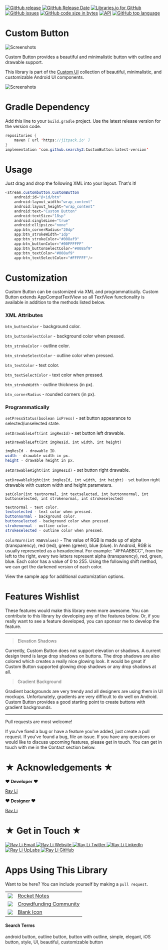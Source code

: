 [![GitHub release](https://img.shields.io/github/release/searchy2/CustomButton.svg?style=flat-square)](https://github.com/searchy2/CustomButton/releases) [![GitHub Release Date](https://img.shields.io/github/release-date/searchy2/CustomButton.svg?style=flat-square)](https://github.com/searchy2/CustomButton) [![Libraries.io for GitHub](https://img.shields.io/librariesio/github/searchy2/CustomButton.svg?style=flat-square)](https://github.com/searchy2/CustomButton) [![GitHub issues](https://img.shields.io/github/issues/searchy2/CustomButton.svg?style=flat-square)](https://github.com/searchy2/CustomButton) [![GitHub code size in bytes](https://img.shields.io/github/languages/code-size/searchy2/CustomButton.svg?style=flat-square)](https://github.com/searchy2/CustomButton) [![API](https://img.shields.io/badge/API-15%2B-blue.svg?style=flat-square)](https://github.com/searchy2/CustomButton) [![GitHub top language](https://img.shields.io/github/languages/top/searchy2/CustomButton.svg?style=flat-square)](https://github.com/searchy2/CustomButton)
# Custom Button

![Screenshots](screenshots/Custom-Button-Cover_1280x.gif)

Custom Button provides a beautiful and minimalistic button with outline and drawable support.

This library is part of the [Custom UI](http://rayliverified.com/index.php/code/) collection of beautiful, minimalistic, and customizable Android UI components.

![Screenshots](screenshots/Custom-Button-Screenshot_1280x.jpg)

# Gradle Dependency

Add this line to your `build.gradle` project. Use the latest release version for the version code. 

```java
repositories {
    maven { url 'https://jitpack.io' }
}
implementation 'com.github.searchy2:CustomButton:latest-version'
```
# Usage

Just drag and drop the following XML into your layout. That's it! 

```java
<stream.custombutton.CustomButton
    android:id="@+id/btn"
    android:layout_width="wrap_content"
    android:layout_height="wrap_content"
    android:text="Custom Button"
    android:textSize="18sp"
    android:singleLine="true"
    android:ellipsize="none"
    app:btn_cornerRadius="20dp"
    app:btn_strokeWidth="1dp"
    app:btn_strokeColor="#008af9"
    app:btn_buttonColor="#00FFFFFF"
    app:btn_buttonSelectColor="#008af9"
    app:btn_textColor="#008af9"
    app:btn_textSelectColor="#FFFFFF"/>
``` 

# Customization

Custom Button can be customized via XML and programmatically. Custom Button extends AppCompatTextView so all TextView functionality is available in addition to the methods listed below. 

### XML Attributes

`btn_buttonColor` - background color. 

`btn_buttonSelectColor` - background color when pressed. 

`btn_strokeColor` - outline color.

`btn_strokeSelectColor` - outline color when pressed. 

`btn_textColor` - text color.

`btn_textSelectColor` - text color when pressed. 

`btn_strokeWidth` - outline thickness (in px).

`btn_cornerRadius` - rounded corners (in px).

### Programmatically

`setPressStatus(boolean isPress)` - set button appearance to selected/unselected state.

`setDrawableLeft(int imgResId)` - set button left drawable.

`setDrawableLeft(int imgResId, int width, int height)`

```java
imgResId - drawable ID.
width - drawable width in px.
height - drawable height in px. 
```

`setDrawableRight(int imgResId)` - set button right drawable.

`setDrawableRight(int imgResId, int width, int height)` - set button right drawable with custom width and height parameters.

`setColor(int textnormal, int textselected, int buttonnormal, int buttonselected, int strokenormal, int strokeselected)`

```java
textnormal - text color.
textselected - text color when pressed.
buttonnormal - background color.
buttonselected - background color when pressed.
strokenormal - outline color.
strokeselected - outline color when pressed. 
```
`colorBurn(int RGBValues)` - The value of RGB is made up of alpha (transparency), red (red), green (green), blue (blue). In Android, RGB is usually represented as a hexadecimal. For example: "#FFAABBCC", from the left to the right, every two letters represent alpha (transparency), red, green, blue. Each color has a value of 0 to 255. Using the following shift method, we can get the darkened version of each color. 

View the sample app for additional customization options.

# Features Wishlist

These features would make this library even more awesome. You can contribute to this library by developing any of the features below. Or, if you really want to see a feature developed, you can sponsor me to develop the feature.

---

>Elevation Shadows

Currently, Custom Button does not support elevation or shadows. A current design trend is large drop shadows on buttons. The drop shadows are also colored which creates a really nice glowing look. It would be great if Custom Button supported glowing drop shadows or any drop shadows at all. 

>Gradient Background

Gradient backgrounds are very trendy and all designers are using them in UI mockups. Unfortunately, gradients are very difficult to do well on Android. Custom Button provides a good starting point to create buttons with gradient backgrounds. 

---

Pull requests are most welcome!

If you've fixed a bug or have a feature you've added, just create a pull request. If you've found a bug, file an issue. If you have any questions or would like to discuss upcoming features, please get in touch. You can get in touch with me in the Contact section below. 

# ★ Acknowledgements ★
**♥ Developer ♥**

[Ray Li](https://rayliverified.com)

**♥ Designer ♥**

[Ray Li](https://rayliverified.com)

# ★ Get in Touch ★
<a href="mailto:ray.li.verified@gmail.com">
  <img alt="Ray Li Email"
       src="https://lh3.googleusercontent.com/yN_m90WN_HSCohXdgC2k91uSTk9dnYfoxTYwG_mv_l5_05dV2CzkQ1B6rEqH4uqdgjA=w96-rw" />
</a>
<a href="https://rayliverified.com">
  <img alt="Ray Li Website"
       src="https://lh3.googleusercontent.com/YmMGcgeO7Km9-J9vFRByov5sb7OUKetnKs8pTi0JZMDj3GVJ61GMTcTlHB7u9uHDHag=w96-rw" />
</a>
<a href="https://twitter.com/RayLiVerified">
  <img alt="Ray Li Twitter"
       src="https://lh3.ggpht.com/lSLM0xhCA1RZOwaQcjhlwmsvaIQYaP3c5qbDKCgLALhydrgExnaSKZdGa8S3YtRuVA=w96-rw" />
</a>
<a href="https://linkedin.com/in/rayliverified/">
  <img alt="Ray Li LinkedIn"
       src="https://lh3.googleusercontent.com/00APBMVQh3yraN704gKCeM63KzeQ-zHUi5wK6E9TjRQ26McyqYBt-zy__4i8GXDAfeys=w90-rw" />
</a>
<a href="https://www.uplabs.com/ray">
  <img alt="Ray Li UpLabs"
       src="https://lh3.googleusercontent.com/fDJB4jtIgZQF_Dj7AFAPEv2dJOJE8LaLSbaiOOFejQJl3oFbkOLLScstkp699oMDcEU=w90-rw" />
</a>
<a href="https://github.com/searchy2">
  <img alt="Ray Li GitHub"
       src="https://lh3.googleusercontent.com/L15QqmKK7Vl-Ag1ZxaBqNQlXVEw58JT2BDb-ef5t2eboDh0pPSLjDgi3-aQ3Opdhhyk=w96-rw" />
</a>

# Apps Using This Library

Want to be here? You can include yourself by making a `pull request`. 

<table>
    <tr>
		<td><img src="https://lh3.googleusercontent.com/tYGJBG8mc7lwC0ZxQUxif2FVMFI8L8xRkPON0ytkWVPTI67ggkrgDl3JpRu9jW0W3sLJ=w64-rw"/></td>
		<td><a href="https://github.com/searchy2/Rocket-Notes">Rocket Notes</a></td>
	</tr>
	<tr>
		<td><img src="https://lh3.googleusercontent.com/R-vJInTblK1KBOqZaSDm_ac270QBHsiIcU9agHnN-rrp9K_lkN8rLzGIH8asCfkb420Q=w64-rw"/></td>
		<td><a href="https://play.google.com/store/apps/details?id=io.ideastarter">Crowdfunding Community</a></td>
	</tr>
    <tr>
		<td><img src="https://lh3.googleusercontent.com/CT1M2pKlUhGx4w5UHqarn6oSU_sa7L7XRW2-hQrfNi9oou6W81PbJnWi-9PbEfC_3g=w64-rw"/></td>
		<td><a href="https://play.google.com/store/apps/details?id=com.blankicon">Blank Icon</a></td>
	</tr>
</table>

#### Search Terms
android button, outline button, button with outline, simple, elegant, iOS button, style, UI, beautiful, customizable button
